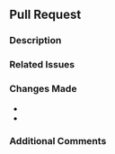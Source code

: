 ## Pull Request

### Description

[//]: # "Briefly describe the changes introduced by this pull request."

### Related Issues

[//]: # "List any related issues or tasks."

### Changes Made

-
-

### Additional Comments

[//]: # "Add any additional comments or notes here."
